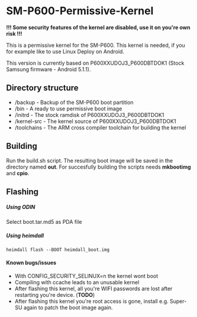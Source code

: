 # SM-P600-Permissive-Kernel

**!!! Some security features of the kernel are disabled, use it on you're own risk !!!**

This is a permissive kernel for the SM-P600. This kernel is needed, if you
for example like to use Linux Deploy on Android. 

This version is currently based on P600XXUDOJ3_P600DBTDOK1 (Stock Samsung firmware - Android 5.1.1).


## Directory structure
- /backup - Backup of the SM-P600 boot partition
- /bin - A ready to use permissive boot image
- /initrd - The stock ramdisk of P600XXUDOJ3_P600DBTDOK1
- /kernel-src - The kernel source of P600XXUDOJ3_P600DBTDOK1
- /toolchains - The ARM cross compiler toolchain for building the kernel

## Building
Run the build.sh script. The resulting boot image will be saved in the directory named **out**.
For succesfully building the scripts needs **mkbootimg** and **cpio**.

## Flashing

##### Using ODIN
Select boot.tar.md5 as PDA file

##### Using heimdall
	heimdall flash --BOOT heimdall_boot.img
	
	
#### Known bugs/issues
- With CONFIG_SECURITY_SELINUX=n the kernel wont boot
- Compiling with ccache leads to an unusable kernel
- After flashing this kernel, all you're WIFI passwords are lost after restarting you're device. (**TODO**)
- After flashing this kernel you're root access is gone, install e.g. Super-SU
again to patch the boot image again.